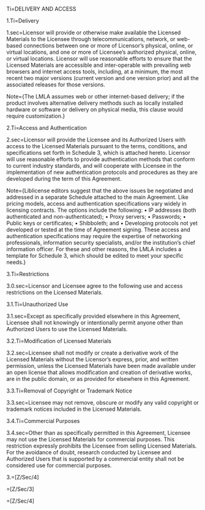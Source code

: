 Ti=DELIVERY AND ACCESS

1.Ti=Delivery

1.sec=Licensor will provide or otherwise make available the Licensed Materials to the Licensee through telecommunications, network, or web-based connections between one or more of Licensor’s physical, online, or virtual locations, and one or more of Licensee’s authorized physical, online, or virtual locations. Licensor will use reasonable efforts to ensure that the Licensed Materials are accessible and inter-operable with prevailing web browsers and internet access tools, including, at a minimum, the most recent two major versions (current version and one version prior) and all the associated releases for those versions.

Note={The LMLA assumes web or other internet-based delivery; if the product involves alternative delivery methods such as locally installed hardware or software or delivery on physical media, this clause would require customization.}

2.Ti=Access and Authentication

2.sec=Licensor will provide the Licensee and its Authorized Users with access to the Licensed Materials pursuant to the terms, conditions, and specifications set forth in Schedule 3, which is attached hereto. Licensor will use reasonable efforts to provide authentication methods that conform to current industry standards, and will cooperate with Licensee in the implementation of new authentication protocols and procedures as they are developed during the term of this Agreement.

Note={Liblicense editors suggest that the above issues be negotiated and addressed in a separate Schedule attached to the main Agreement. Like pricing models, access and authentication specifications vary widely in licensing contracts. The options include the following: 
•	IP addresses (both authenticated and non-authenticated);
•	Proxy servers; 
•	Passwords; 
•	Public keys or certificates;
•	Shibboleth; and
•	Developing protocols not yet developed or tested at the time of Agreement signing. 
These access and authentication specifications may require the expertise of networking professionals, information security specialists, and/or the institution’s chief information officer. For these and other reasons, the LMLA includes a template for Schedule 3, which should be edited to meet your specific needs.}

3.Ti=Restrictions

3.0.sec=Licensor and Licensee agree to the following use and access restrictions on the Licensed Materials.

3.1.Ti=Unauthorized Use

3.1.sec=Except as specifically provided elsewhere in this Agreement, Licensee shall not knowingly or intentionally permit anyone other than Authorized Users to use the Licensed Materials.

3.2.Ti=Modification of Licensed Materials

3.2.sec=Licensee shall not modify or create a derivative work of the Licensed Materials without the Licensor’s express, prior, and written permission, unless the Licensed Materials have been made available under an open license that allows modification and creation of derivative works, are in the public domain, or as provided for elsewhere in this Agreement.

3.3.Ti=Removal of Copyright or Trademark Notice

3.3.sec=Licensee may not remove, obscure or modify any valid copyright or trademark notices included in the Licensed Materials. 

3.4.Ti=Commercial Purposes

3.4.sec=Other than as specifically permitted in this Agreement, Licensee may not use the Licensed Materials for commercial purposes. This restriction expressly prohibits the Licensee from selling Licensed Materials. For the avoidance of doubt, research conducted by Licensee and Authorized Users that is supported by a commercial entity shall not be considered use for commercial purposes.

3.=[Z/Sec/4]

=[Z/Sec/3]

=[Z/Sec/4]